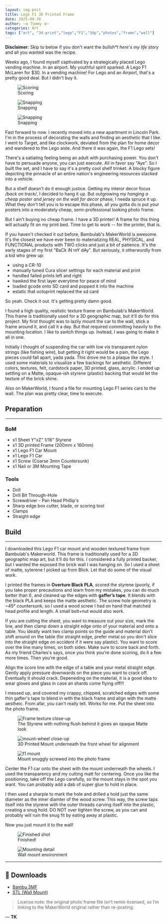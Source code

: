```yaml
---
layout: img-post
title: Lego F1 3D Printed Frame
date: 2025-09-30
author: ~᪣ Tommy ᪣~
categories: Art
tags: ["art", "3d-print","lego","F1","3dp","photos","frame","wall"]
---
```


**Disclaimer**: Skip to below if you don't want the *bullsh\*t here's my life story* and all you wanted was the recipe. 

Weeks ago, I found myself captivated by a strategically placed Lego vending machine. In an airport. My  youthful spirit sparked. A Lego F1 McLaren for $30. In a vending machine! For Lego and an Airport, that's a pretty good deal. But I didn't buy it. 

<div class="img-row">
  <figure>
    <img src="https://showcase.tomkauf.com/assets/projects/lego-f1-frame/images/poster.jpg" alt="Scoring">
    <figcaption>Scoring</figcaption>
  </figure>
  <figure>
    <img src="https://showcase.tomkauf.com/assets/projects/lego-f1-frame/images/image5.png" alt="Snapping">
    <figcaption>Snapping</figcaption>
  </figure>
  <figure>
    <img src="https://showcase.tomkauf.com/assets/projects/lego-f1-frame/images/image5.png" alt="Snapping">
    <figcaption>Snapping</figcaption>
  </figure>
</div>

Fast forward to now. I recently moved into a new apartment in Lincoln Park. I'm in the process of decorating the walls and finding an aesthetic that I like. I went to Target, and like clockwork, deviated from the plan for home decor and wandered to the Lego aisle. And there it was again, the F1 Lego sets!

There's a satiating feeling being an adult with purchasing power. You don't have to persuade anyone, you can just execute. All in favor say "Aye". So I built the set, and I have to say it's a pretty cool shelf trinket. A blocky figure depicting the pinnacle of an entire nation's engineering resources stacked into a vehicle. 

But a shelf doesn't do it enough justice. Getting my interor decor focus */back on track/*, I decided to hang it up. But outgrowing my *hanging a cheap poster and jersey on the wall for decor* phase, I needa spruce it up. What they don't tell you is to escape this phase, all you gotta do is put your posters into a moderately cheap, semi-professional looking photo frame. 

But I ain't buying no cheap frame. I have a 3D printer! A frame for this thing will actually fit on my print bed. Time to get to work -- for the printer, that is. 

If you haven't checked it out before, Bambulab's MakerWorld is awesome. It's the closest we have ever been to materializing REAL, PHYSICAL, and FUNCTIONAL products with TWO clicks and just a bit of patience. It's the early stages of my first "BaCk iN mY dAy". But seriously, it otherwordly from a kid who grew up: 

- using a CR-10
- manually tuned Cura slicer settings for each material and print
- handled failed prints left and right 
- hawked the first layer everytime for peace of mind 
- loaded gcode onto SD card and popped it into the machine 
- estatic that octoprint replaced the sd card

So yeah. Check it out. It's getting pretty damn good. 

I found a high quality, realistic texture frame on Bambulab's MakerWorld. This frame is traditionally used for a 3D geographic map, but it'll do for this project. My first thought was to lazily mount the car to the wall, stick a frame around it, and call it a day. But that required committing heavily to the mounting location. I like to switch things up. Instead, I was going to make it all in one. 

Initially I thought of suspending the car with low vis transparent nylon strings (like fishing wire), but getting it right would be a pain, the Lego pieces could fall apart, yada yada. This drove me to a plaque like style. I used some materials to visualize a few backings for aesthetic. Different colors, textures, felt, cardstock paper, 3D printed, glass, acrylic. I ended up settling on a Matte, opaque-ish styrene (plastic) backing that would let the texture of the brick shine. 

Also on MakerWorld, I found a file for mounting Lego F1 series cars to the wall. The plan was pretty clear, time to execute. 

## Preparation
---
### BoM
- x1 Sheet Y"xZ" 1/16" Styrene
- x1 3D printed Frame (200mm x 160mm)
- x1 Lego F1 Car Mount 
- x1 Lego F1 Car 
- x1 Screw (Coarse 3mm Countersunk)
- x1 Nail or 3M Mounting Tape

### Tools
- Drill
- Drill Bit Through-Hole
- Screwdriver - Pan Head Phillip's
- Sharp edge box cutter, blade, or scoring tool 
- Clamps 
- Straight edge

## Build
---

I downloaded this Lego F1 car mount and wooden textured frame from Bambulab's Makerworld. This frame is traditionally used for a 3D geographic map art, but it'll do for this. I considered a fully printed backer, but I wanted the exposed the brick wall I was hanging on. So I used a sheet of matte, syterene I picked up from Blick. Let that do some of the visual work. 

I printed the frames in **Overture Black PLA**, scored the styrene (poorly, if you take proper precautions and learn from my mistakes, you can do much better than I), and cleaned up the edges with **gaffer’s tape**. It blends with the black PLA and keeps the matte aesthetic. The screw hole geometry is ~45° countersunk, so I used a wood screw I had on hand that matched head profile and length. A small bolt+nut would also work.

If you are cutting the sheet, you want to measure out your size, mark the line, and then clamp down a straight edge onto of your material and onto a table. You ideally want two clamp points so the guide and material don't shift around on the table  (for straight edge, prefer metal so you don't slice into the straight edge on accident if it were say plastic). You want to score over the line many times, on both sides. Make sure to score back and forth. As my friend Charles's says, once you think you're done scoring, do it a few more times. Then you're good.

Align the score line with the edge of a table and your metal straight edge. Gently apply pressure downwards on the piece you want to crack off. Eventually it should crack. Depeneding on the material, it is a good idea to wear gloves and glass in case an shards come flying off!!! 

I messed up, and covered my crappy, chipped, scratched edges with some thin gafter's tape to blend in with the black frame and align with the matte aestheic. From afar, you can't really tell. Works for me. Put the sheet into the photo frame.

<div class="img-row">
  <figure>
    <img src="" alt="Frame texture close-up">
    <figcaption>The Styrene with nothing flush behind it gives an opaque Matte look</figcaption>
  </figure>
  <figure>
    <img src="https://showcase.tomkauf.com/assets/projects/lego-f1-frame/images/image5.png" alt="mount-wheel close-up">
    <figcaption>3D Printed Mount underneath the front wheel for alignment</figcaption>
  </figure>
  <figure>
    <img src="https://showcase.tomkauf.com/assets/projects/lego-f1-frame/images/IMG_C197EE65789B-1.jpeg" alt="f1 mount">
    <figcaption>Mount snuggly screwed into the photo frame</figcaption>
  </figure>
</div>

Center the F1 car onto the sheet with the mount underneath the wheels. I used the transparency and my cutting matt for centering. Once you like the positioning, take off the Lego carefully, so the mount stays in the spot you want. You can probably add a dab of super glue to hold in place. 

I then used a sharpie to mark the hole and drilled a hold just the same diameter as the inner diamter of the wood screw. This way, the screw taps itself into the styrene with the outer threads carving itself into the plastic, creating a snug hold. DO NOT over tighten the screw, as you can and probably will ruin the snug fit by eating away at plastic. 

Now you just mount it to the wall!

<div class="img-row">
  <figure>
    <img src="https://showcase.tomkauf.com/assets/projects/lego-f1-frame/images/poster.jpg" alt="Finished shot">
    <figcaption>Finished!</figcaption>
  </figure>
  <figure>
    <img src="https://showcase.tomkauf.com/assets/projects/lego-f1-frame/images/image4.png" alt="Mounting detail">
    <figcaption>Wall mount environment</figcaption>
  </figure>
</div>

---

## 📂 Downloads
- [Bambu 3MF](https://showcase.tomkauf.com/assets/projects/lego-f1-frame/files/Lego-F1-Frame-Wall-Art.3mf)  
- [STL (Wall Mount)](https://showcase.tomkauf.com/assets/projects/lego-f1-frame/files/Lego-F1-Speed-Champions-Car-Wall-Mount.stl)

> License note: the original photo frame file isn’t remix-licensed, so I’m linking to the MakerWorld original rather than re-posting.

— **TK**
